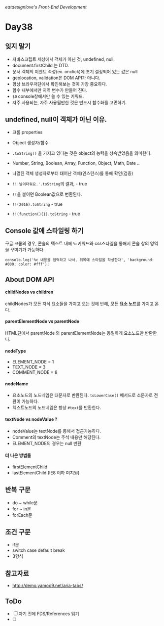 ###### eatdesignlove's Front-End Development

# Day38

## 잊지 말기
- 자바스크립트 세상에서 객체가 아닌 것, undefined, null.
- document.firstChild 는 DTD.
- 문서 객체의 이벤트 속성(ex. onclick)에 초기 설정되어 있는 값은 null
- geolocation, validation은 DOM API가 아니다.
- 항상 브라우저단에서 확인해보는 것이 가장 중요하다.
- 함수 내부에서만 지역 변수가 만들어 진다.
- `$0` console창에서만 쓸 수 있는 키워드.
- 자주 사용되는, 자주 사용될만한 것은 반드시 함수화를 고민하기.

## undefined, null이 객체가 아닌 이유.
- 크롬 properties
- Object 생성자/함수
- `.toString()` 을 가지고 있다는 것은 object의 능력을 상속받았음을 의미한다.

- Number, String, Boolean, Array, Function, Object, Math, Date ..
- 나열된 객체 생성자로부터 태어난 객체(인스턴스)를 통해 확인(검증)
- `!!'날이더워요.'.toString`의 결과, - true
- `!!`을 붙이면 Boolean값으로 변환된다.
- `!!(2016).toString` - true
- `!!(function(){}).toString` - true


## Console 값에 스타일링 하기

구글 크롬의 경우, 콘솔의 텍스트 내에 `%c`키워드와 css스타일을 통해서 콘솔 창의 영역을 꾸미기가 가능하다.

```console
console.log('%c 내용을 입력하고 나서, 뒤쪽에 스타일을 작성한다', 'background: #000; color: #fff');
```

## About DOM API

#### childNodes vs children
childNodes가 모든 자식 요소들을 가지고 오는 것에 반해, 모든 **요소 노드**를 가지고 온다.



#### parentElementNode vs parentNode
HTML단에서 parentNode 와 parentElementNode는 동일하게 요소노드만 반환한다.



#### nodeType
- ELEMENT_NODE = 1
- TEXT_NODE = 3
- COMMENT_NODE = 8



#### nodeName
- 요소노드의 노드네임은 대문자로 반환된다. `toLowerCase()` 메서드로 소문자로 전환이 가능하다.
- 텍스트노드의 노드네임은 항상 `#text`를 반환한다.



#### textNode vs nodeValue ?
- nodeValue는 textNode를 통해서 접근가능하다.
- Comment의 textNode는 주석 내용만 해당된다.
- ELEMENT_NODE의 경우는 null 반환



#### 더 나은 방법들
- firstElementChild
- lastElementChild 
(IE8 이하 미지원)


#### 

## 반복 구문
- do ~ while문
- for ~ in문
- forEach문


## 조건 구문
- if문
- switch case default break
- 3항식


## 참고자료
- http://demo.yamoo9.net/aria-tabs/

## ToDo
- [ ] 자기 전에 FDS/References 읽기
- [ ] 
